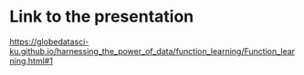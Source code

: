 # Link to the presentation

https://globedatasci-ku.github.io/harnessing_the_power_of_data/function_learning/Function_learning.html#1
